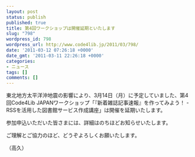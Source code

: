 ```yaml
---
layout: post
status: publish
published: true
title: 第4回ワークショップは開催延期といたします
slug: "798"
wordpress_id: 798
wordpress_url: http://www.code4lib.jp/2011/03/798/
date: '2011-03-12 07:26:18 +0000'
date_gmt: '2011-03-11 22:26:18 +0000'
categories:
- ニュース
tags: []
comments: []
---
```

<div class="section">
<p>東北地方太平洋沖地震の影響により、3月14日（月）に予定していました、第4回Code4Lib JAPANワークショップ「『新着雑誌記事速報』を作ってみよう！ -RSSを活用した図書館サービス作成講座」は開催を延期いたします。</p>
<p>参加申込いただいた皆さまには、詳細はのちほどお知らせいたします。</p>
<p>ご理解とご協力のほど、どうぞよろしくお願いたします。</p>
<p>（高久）</p>
</div>

